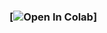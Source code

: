 ###     [![Open In Colab](https://colab.research.google.com/drive/1VcVE3dsxAw_xhkFiXglcqxwOnowjKOQe?usp=sharing)]
